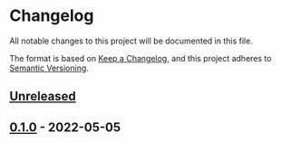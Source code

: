# Changelog

All notable changes to this project will be documented in this file.

The format is based on [Keep a Changelog](https://keepachangelog.com/en/1.0.0/),
and this project adheres to [Semantic Versioning](https://semver.org/spec/v2.0.0.html).

## [Unreleased]

## [0.1.0] - 2022-05-05

[Unreleased]: https://github.com/giantswarm/dns-operator-gcp/compare/v0.1.0...HEAD
[0.1.0]: https://github.com/giantswarm/dns-operator-gcp/releases/tag/v0.1.0
